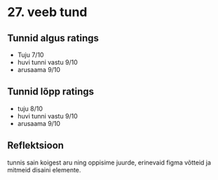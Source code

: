 # 27. veeb tund

## Tunnid algus ratings

-   Tuju 7/10
-   huvi tunni vastu 9/10
-   arusaama 9/10

## Tunnid lõpp ratings

-   tuju 8/10
-   huvi tunni vastu 9/10
-   arusaama 9/10

## Reflektsioon

tunnis sain koigest aru ning oppisime juurde, erinevaid figma võtteid ja mitmeid disaini elemente.
